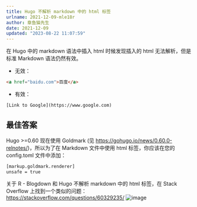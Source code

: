 ```yaml
---
title: Hugo 不解析 markdown 中的 html 标签
urlname: 2021-12-09-mle18r
author: 章鱼猫先生
date: 2021-12-09
updated: "2023-08-22 11:07:59"
---
```


在 Hugo 中的 markdown 语法中插入 html 时候发现插入的 html 无法解析，但是标准 Markdown 语法仍然有效。

- 无效：

```html
<a href="baidu.com">百度</a>
```

- 有效：

```html
[Link to Google](https://www.google.com)
```

## 最佳答案

Hugo >=0.60 现在使用 Goldmark (见 <https://gohugo.io/news/0.60.0-relnotes/>)，所以为了在 Markdown 文件中使用 html 标签，你应该在您的 config.toml 文件中添加：

```html
[markup.goldmark.renderer]
unsafe = true
```

关于 R - Blogdown 和 Hugo 不解析 markdown 中的 html 标签，在 Stack Overflow 上找到一个类似的问题： <https://stackoverflow.com/questions/60329235/>
![image](https://github.com/shenweiyan/Knowledge-Garden/assets/26101369/f82b1742-107a-4974-ba31-95b0535e3b91)

